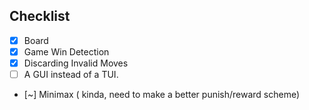 ## Checklist
- [x] Board 
- [x] Game Win Detection
- [x] Discarding Invalid Moves
- [ ] A GUI instead of a TUI.
- [~] Minimax ( kinda, need to make a better punish/reward scheme)
